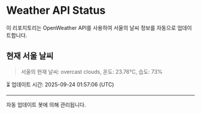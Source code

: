 
# Weather API Status

이 리포지토리는 OpenWeather API를 사용하여 서울의 날씨 정보를 자동으로 업데이트합니다.

## 현재 서울 날씨
> 서울의 현재 날씨: overcast clouds, 온도: 23.76°C, 습도: 73%

⏳ 업데이트 시간: 2025-09-24 01:57:06 (UTC)

---
자동 업데이트 봇에 의해 관리됩니다.
